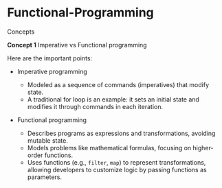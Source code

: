 # Functional-Programming

Concepts

**Concept 1**
Imperative vs Functional programming

Here are the important points:

- Imperative programming 
  - Modeled as a sequence of commands (imperatives) that modify state.
  - A traditional for loop is an example: it sets an initial state and modifies it through commands in each iteration.

- Functional programming 
  - Describes programs as expressions and transformations, avoiding mutable state.
  - Models problems like mathematical formulas, focusing on higher-order functions.
  - Uses functions (e.g., `filter`, `map`) to represent transformations, allowing developers to customize logic by passing functions as parameters.
